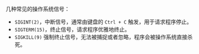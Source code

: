 
几种常见的操作系统信号：
- `SIGINT(2)`，中断信号，通常由键盘的 `Ctrl + C` 触发，用于请求程序停止。
- `SIGTERM(15)`，终止信号，请求程序优雅地终止。
- `SIGKILL(9)` 强制终止信号，无法被捕捉或者忽略，程序会被操作系统直接杀死。